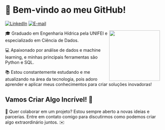 
# 👋 Bem-vindo ao meu GitHub!

[![LinkedIn](https://img.shields.io/badge/LinkedIn-0077B5?style=for-the-badge&logo=linkedin&logoColor=white)](https://www.linkedin.com/in/michell-piazza-0a395b2107/)
[![E-mail](https://img.shields.io/badge/-Email-000?style=for-the-badge&logo=microsoft-outlook&logoColor=blue&color:FFF)](mailto:michell_piazza@hotmail.com)

<img align="right" alt="" height="165px" src="https://user-images.githubusercontent.com/74038190/235224431-e8c8c12e-6826-47f1-89fb-2ddad83b3abf.gif">

<p align="left">🎓 Graduado em Engenharia Hídrica pela UNIFEI e especializado em Ciência de Dados.

💻 Apaixonado por análise de dados e machine learning, e minhas principais ferramentas são Python e SQL.

📚 Estou constantemente estudando e me atualizando na área da tecnologia, pois adoro aprender e aplicar meus conhecimentos para criar soluções inovadoras!


## Vamos Criar Algo Incrível! 💫

💬 Quer colaborar em um projeto? Estou sempre aberto a novas ideias e parcerias. Entre em contato comigo para discutirmos como podemos criar algo extraordinário juntos. ✉️



<!--
**Michell-Piazza/Michell-Piazza** is a ✨ _special_ ✨ repository because its `README.md` (this file) appears on your GitHub profile.

Here are some ideas to get you started:

- 🔭 I’m currently working on ...
- 🌱 I’m currently learning ...
- 👯 I’m looking to collaborate on ...
- 🤔 I’m looking for help with ...
- 💬 Ask me about ...
- 📫 How to reach me: ...
- 😄 Pronouns: ...
- ⚡ Fun fact: ...
-->
